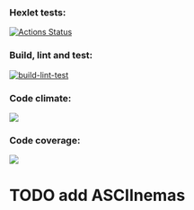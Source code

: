 ### Hexlet tests:
[![Actions Status](https://github.com/artemBeletzky/python-project-50/workflows/hexlet-check/badge.svg)](https://github.com/artemBeletzky/python-project-50/actions)

### Build, lint and test:
[![build-lint-test](https://github.com/artemBeletzky/python-project-50/actions/workflows/ci.yml/badge.svg)](https://github.com/artemBeletzky/python-project-50/actions/workflows/ci.yml)

### Code climate: 
<a href="https://codeclimate.com/github/artemBeletzky/python-project-50/maintainability"><img src="https://api.codeclimate.com/v1/badges/f91d91ac1599e8defe33/maintainability" /></a>

### Code coverage:
<a href="https://codeclimate.com/github/artemBeletzky/python-project-50/test_coverage"><img src="https://api.codeclimate.com/v1/badges/f91d91ac1599e8defe33/test_coverage" /></a>

# TODO add ASCIInemas